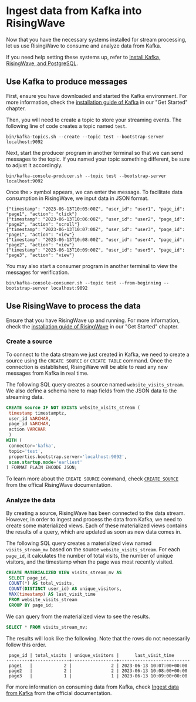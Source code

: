 # Ingest data from Kafka into RisingWave

Now that you have the necessary systems installed for stream processing, let us use RisingWave to consume and analyze data from Kafka. 

If you need help setting these systems up, refer to [Install Kafka, RisingWave, and PostgreSQL](00-install-rw-kafka-pg.md).

## Use Kafka to produce messages

First, ensure you have downloaded and started the Kafka environment. For more information, check the [installation guide of Kafka](00-install-rw-kafka-pg.md#install-kafka) in our "Get Started" chapter.

Then, you will need to create a topic to store your streaming events. The following line of code creates a topic named `test`.

```terminal
bin/kafka-topics.sh --create --topic test --bootstrap-server localhost:9092
```

Next, start the producer program in another terminal so that we can send messages to the topic. If you named your topic something different, be sure to adjust it accordingly. 

```terminal
bin/kafka-console-producer.sh --topic test --bootstrap-server localhost:9092
```

Once the `>` symbol appears, we can enter the message. To facilitate data consumption in RisingWave, we input data in JSON format.

```terminal
{"timestamp": "2023-06-13T10:05:00Z", "user_id": "user1", "page_id": "page1", "action": "click"}
{"timestamp": "2023-06-13T10:06:00Z", "user_id": "user2", "page_id": "page2", "action": "scroll"}
{"timestamp": "2023-06-13T10:07:00Z", "user_id": "user3", "page_id": "page1", "action": "view"}
{"timestamp": "2023-06-13T10:08:00Z", "user_id": "user4", "page_id": "page2", "action": "view"}
{"timestamp": "2023-06-13T10:09:00Z", "user_id": "user5", "page_id": "page3", "action": "view"}
```

You may also start a consumer program in another terminal to view the messages for verification.

```terminal
bin/kafka-console-consumer.sh --topic test --from-beginning --bootstrap-server localhost:9092
```

## Use RisingWave to process the data

Ensure that you have RisingWave up and running. For more information, check the [installation guide of RisingWave](00-install-rw-kafka-pg.md#install-risingwave) in our "Get Started" chapter.

### Create a source

To connect to the data stream we just created in Kafka, we need to create a source using the `CREATE SOURCE` or `CREATE TABLE` command. Once the connection is established, RisingWave will be able to read any new messages from Kafka in real time. 

The following SQL query creates a source named `website_visits_stream`. We also define a schema here to map fields from the JSON data to the streaming data. 

```sql
CREATE source IF NOT EXISTS website_visits_stream (
 timestamp timestamptz,
 user_id VARCHAR,
 page_id VARCHAR,
 action VARCHAR
 )
WITH (
 connector='kafka',
 topic='test',
 properties.bootstrap.server='localhost:9092',
 scan.startup.mode='earliest'
) FORMAT PLAIN ENCODE JSON;
```

To learn more about the `CREATE SOURCE` command, check [`CREATE SOURCE`](https://docs.risingwave.com/docs/current/sql-create-source/) from the offical RisingWave documentation.

### Analyze the data

By creating a source, RisingWave has been connected to the data stream. However, in order to ingest and process the data from Kafka, we need to create some materialized views. Each of these materialized views contains the results of a query, which are updated as soon as new data comes in.

The following SQL query creates a materialized view named `visits_stream_mv` based on the source `website_visits_stream`. For each `page_id`, it calculates the number of total visits, the number of unique visitors, and the timestamp when the page was most recently visited.

```sql
CREATE MATERIALIZED VIEW visits_stream_mv AS
 SELECT page_id,
 COUNT(*) AS total_visits,
 COUNT(DISTINCT user_id) AS unique_visitors,
 MAX(timestamp) AS last_visit_time
 FROM website_visits_stream
 GROUP BY page_id;
```

We can query from the materialized view to see the results.

```sql
SELECT * FROM visits_stream_mv;
```

The results will look like the following. Note that the rows do not necessarily follow this order.

```terminal
 page_id | total_visits | unique_visitors |      last_visit_time
---------+--------------+-----------------+---------------------------
 page1   |            2 |               2 | 2023-06-13 10:07:00+00:00
 page2   |            2 |               2 | 2023-06-13 10:08:00+00:00
 page3   |            1 |               1 | 2023-06-13 10:09:00+00:00
```

For more information on consuming data from Kafka, check [Ingest data from Kafka](https://docs.risingwave.com/docs/current/ingest-from-kafka/) from the official documentation.
